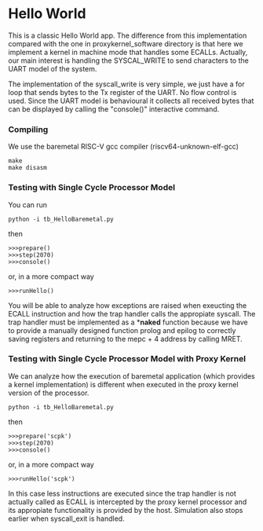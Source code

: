 # Hello World

This is a classic Hello World app.
The difference from this implementation compared with the one in proxykernel_software directory is that here we implement a kernel in machine mode that handles some ECALLs.
Actually, our main interest is handling the SYSCAL_WRITE to send characters to the UART model of the system.

The implementation of the syscall_write is very simple, we just have a for loop that sends bytes to the Tx register of the UART. No flow control is used. Since the UART model is behavioural it collects all received bytes that can be displayed by calling the "console()"  interactive command.

### Compiling

We use the baremetal RISC-V gcc compiler (riscv64-unknown-elf-gcc)

```
make
make disasm
```


### Testing with Single Cycle Processor Model

You can run 

```
python -i tb_HelloBaremetal.py
```

then 

```
>>>prepare()
>>>step(2070)
>>>console()
```

or, in a more compact way

```
>>>runHello()
```

You will be able to analyze how exceptions are raised when exeucting the ECALL instruction and how the trap handler calls the appropiate syscall. The trap handler must be implemented as a ***naked** function because we have to provide a manually designed function prolog and epilog to correctly saving registers and returning to the mepc + 4 address by calling MRET.


### Testing with Single Cycle Processor Model with Proxy Kernel

We can analyze how the execution of baremetal application (which provides a kernel implementation) is different when executed in the proxy kernel version of the processor. 

```
python -i tb_HelloBaremetal.py
```

then 

```
>>>prepare('scpk')
>>>step(2070)
>>>console()
```

or, in a more compact way

```
>>>runHello('scpk')
```

In this case less instructions are executed since the trap handler is not actually called as ECALL is intercepted by the proxy kernel processor and its appropiate functionality is provided by the host.
Simulation also stops earlier when syscall_exit is handled.

